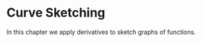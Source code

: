 # Curve Sketching

In this chapter we apply derivatives to sketch graphs of functions.

```{tableofcontents}
```